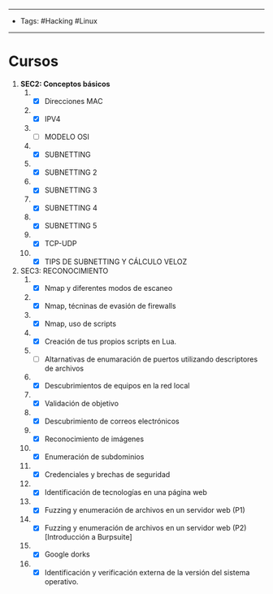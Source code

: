 --------
- Tags: #Hacking #Linux 
-----

# Cursos

1. **SEC2: Conceptos básicos** 
	1. - [x] Direcciones MAC
	2. - [x] IPV4
	3. - [ ] MODELO OSI
	4. - [x] SUBNETTING 
	5. - [x] SUBNETTING 2
	6. - [x] SUBNETTING 3
	7. - [x] SUBNETTING 4
	8. - [x] SUBNETTING 5
	9. - [x] TCP-UDP
	10. - [x] TIPS DE SUBNETTING Y CÁLCULO VELOZ
2. SEC3: RECONOCIMIENTO
	1. - [x] Nmap y diferentes modos de escaneo
	2. - [x] Nmap, técninas de evasión de firewalls
	3. - [x] Nmap, uso de scripts 
	4. - [x] Creación de tus propios scripts en Lua.
	5.  - [ ] Altarnativas de enumaración de puertos utilizando descriptores de archivos
	6.  - [x] Descubrimientos de equipos en la red local
	7. - [x] Validación de objetivo 
	8. - [x] Descubrimiento de correos electrónicos
	9. - [x] Reconocimiento de imágenes
	10. - [x] Enumeración de subdominios
	11. - [x] Credenciales y brechas de seguridad
	12. - [x] Identificación de tecnologías en una página web
	13. - [x] Fuzzing y enumeración de archivos en un servidor web (P1)
	14. - [x] Fuzzing y enumeración de archivos en un servidor web (P2) \[Introducción a Burpsuite]
	15.  - [x]  Google dorks
	16.  - [x]  Identificación y verificación externa de la versión del sistema operativo.
